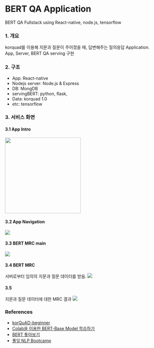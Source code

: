 # BERT QA Application
BERT QA Fullstack using React-native, node.js, tensorflow

### 1. 개요
korquad를 이용해 지문과 질문이 주어졌을 때, 답변해주는 질의응답 Application.  
App, Server, BERT QA serving 구현

### 2. 구조
- App: React-native 
- Nodejs server: Node.js & Express
- DB: MongDB
- servingBERT: python, flask, 
- Data: korquad 1.0
- etc: tensorflow

### 3. 서비스 화면 
#### 3.1 App Intro  
<img src="./images/app_system.png" width=250>

#### 3.2 App Navigation
![](./images/app_nav.png)
#### 3.3 BERT MRC main
![](./images/app_mrc_main.png)
#### 3.4 BERT MRC 
서버로부터 임의의 지문과 질문 데이터를 받음.
![](./images/app_mrc_get_data.png)
#### 3.5 
지문과 질문 데이터에 대한 MRC 결과 
![](./images/app_mrc_result.png)


### References
- [korQuAD-beginner](https://github.com/graykode/KorQuAD-beginner)
- [Colab을 이용한 BERT-Base Model 학습하기](https://blog.nerdfactory.ai/2019/04/25/learn-bert-with-colab.html)
- [BERT 톺아보기](http://docs.likejazz.com/bert/)
- [풀잎 NLP Bootcamp](https://www.quantumdl.com/entry/12%EC%A3%BC%EC%B0%A82-BERT-Pre-training-of-Deep-Bidirectional-Transformers-for-Language-Understanding?category=691904)
